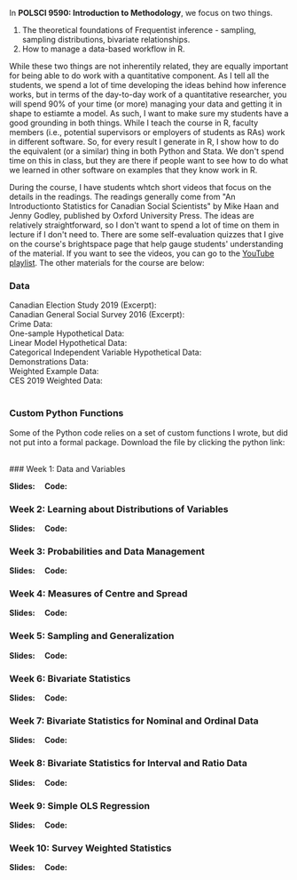 <script src="https://kit.fontawesome.com/3b340a2892.js" crossorigin="anonymous"></script>
<link rel="stylesheet" type="text/css" href="assets/icons.css"/>

<script type="text/javascript">
document.addEventListener('DOMContentLoaded', function() {
    document.getElementById('downloads').innerHTML = '<div class="icon-container" style="width: 100%;"><a href="index.html" class="link-item" title="Home" rel="nofollow"><i class="fa-solid fa-house fa-2xl"></i><span style="padding-top: 15px;">Home</span></a><a href="Research.html" class="link-item" title="Research" rel="nofollow"><i class="fa-solid fa-puzzle-piece fa-2xl"></i><span style="padding-top: 15px;">Research</span></a><a href="Teaching.html" class="link-item" title="Teaching" rel="nofollow"><i class="fa-solid fa-user-graduate fa-2xl"></i><span style="padding-top: 15px;">Teaching</span></a><a href="Software.html" class="link-item" title="Software" rel="nofollow"><i class="fa-solid fa-floppy-disk fa-2xl"></i><span style="padding-top: 15px;">Software</span></a></div>';}, false);
</script>
<style>
.icon-container {
    display: flex;
    justify-content: space-evenly;
    align-items: center;
}

.icon-container a {
    text-align: center;
    display: flex;
    flex-direction: column;
    align-items: center;
    text-decoration: none;
    color: inherit;
}

.icon-container i {
    font-size: 24px; /* Adjust the icon size */
    margin-bottom: 5px; /* Space between icon and label */
    margin-top: 5px; /* Space between icon and label */
}

.icon-container span {
    font-size: 14px; /* Adjust the label size */
}
</style>

In **POLSCI 9590: Introduction to Methodology**, we focus on two things. 

1. The theoretical foundations of Frequentist inference - sampling, sampling distributions, bivariate relationships. 
2. How to manage a data-based workflow in R.  

While these two things are not inherentily related, they are equally important for being able to do work with a quantitative component.  As I tell all the students, we spend a lot of time developing the ideas behind how inference works, but in terms of the day-to-day work of a quantitative researcher, you will spend 90\% of your time (or more) managing your data and getting it in shape to estiamte a model.  As such, I want to make sure my students have a good grounding in both things.  While I teach the course in R, faculty members (i.e., potential supervisors or employers of students as RAs) work in different software.  So, for every result I generate in R, I show how to do the equivalent (or a similar) thing in both Python and Stata. We don't spend time on this in class, but they are there if people want to see how to do what we learned in other software on examples that they know work in R.  

During the course, I have students whtch short videos that focus on the details in the readings.  The readings generally come from "An Introductionto Statistics for Canadian Social Scientists" by Mike Haan and Jenny Godley, published by Oxford University Press.  The ideas are relatively straightforward, so I don't want to spend a lot of time on them in lecture if I don't need to.  There are some self-evaluation quizzes that I give on the course's brightspace page that help gauge students' understanding of the material.  If you want to see the videos, you can go to the [YouTube playlist](https://www.youtube.com/playlist?list=PLaM-XeIGqCoFI9Rg7DYptfiW11emrfQCq).  The other materials for the course are below: 

### Data

<div>Canadian Election Study 2019 (Excerpt): <a href="/files/9590/ces19.dta"><i class="stata-icon-small"></i></a></div>

<div>Canadian General Social Survey 2016 (Excerpt): <a href="/files/9590/gss16_can.dta"><i class="stata-icon-small"></i></a></div>

<div>Crime Data: <a href="/files/9590/crime.dta"><i class="stata-icon-small"></i></a></div>

<div>One-sample Hypothetical Data: <a href="/files/9590/dat_1samp.dta"><i class="stata-icon-small"></i></a></div>

<div>Linear Model Hypothetical Data: <a href="/files/9590/example1.dta"><i class="stata-icon-small"></i></a></div>

<div>Categorical Independent Variable Hypothetical Data: <a href="/files/9590/cat_example.dta"><i class="stata-icon-small"></i></a></div>

<div>Demonstrations Data: <a href="/files/9590/demo.dta"><i class="stata-icon-small"></i></a></div>

<div>Weighted Example Data: <a href="/files/9590/wt_samp.dta"><i class="stata-icon-small"></i></a></div>

<div>CES 2019 Weighted Data: <a href="/files/9590/ces19w.dta"><i class="stata-icon-small"></i></a></div>
<br>

### Custom Python Functions

Some of the Python code relies on a set of custom functions I wrote, but did not put into a formal package. Download the file by clicking the python link: <a href="/files/9590/python_functions.py"><i class="python-icon-small"></i></a>

<br>
### Week 1: Data and Variables

<strong>Slides: </strong> <a href="/files/9590/lecture2.pdf" style="padding-right: 3px;"><i class="pdf-icon-small"></i></a><a href="/files/9590/lecture2.html" style="padding-left: 3px"><i class="html-icon-small"></i></a> &nbsp;&nbsp;<strong>Code:</strong> <a href="/files/9590/lecture2.R" style="padding-right: 3px"><i class="R-icon-small"></i></a><a href="/files/9590/lecture2.do" style="padding-right: 3px; padding-left: 3px;"><i class="stata-icon-small"></i></a><a href="/files/9590/lecture2.py" style="padding-left: 3px"><i class="python-icon-small"></i></a>

### Week 2: Learning about Distributions of Variables

<strong>Slides: </strong> <a href="/files/9590/lecture3.pdf" style="padding-right: 3px;"><i class="pdf-icon-small"></i></a><a href="/files/9590/lecture3.html" style="padding-left: 3px"><i class="html-icon-small"></i></a> &nbsp;&nbsp;<strong>Code:</strong> <a href="/files/9590/lecture3.R" style="padding-right: 3px"><i class="R-icon-small"></i></a><a href="/files/9590/lecture3.do" style="padding-right: 3px; padding-left: 3px;"><i class="stata-icon-small"></i></a><a href="/files/9590/lecture3.py" style="padding-left: 3px"><i class="python-icon-small"></i></a>

### Week 3: Probabilities and Data Management

<strong>Slides: </strong> <a href="/files/9590/lecture4.pdf" style="padding-right: 3px;"><i class="pdf-icon-small"></i></a><a href="/files/9590/lecture4.html" style="padding-left: 3px"><i class="html-icon-small"></i></a> &nbsp;&nbsp;<strong>Code:</strong> <a href="/files/9590/lecture4.R" style="padding-right: 3px"><i class="R-icon-small"></i></a><a href="/files/9590/lecture4.do" style="padding-right: 3px; padding-left: 3px;"><i class="stata-icon-small"></i></a><a href="/files/9590/lecture4.py" style="padding-left: 3px"><i class="python-icon-small"></i></a>

### Week 4: Measures of Centre and Spread

<strong>Slides: </strong> <a href="/files/9590/lecture5.pdf" style="padding-right: 3px;"><i class="pdf-icon-small"></i></a><a href="/files/9590/lecture5.html" style="padding-left: 3px"><i class="html-icon-small"></i></a> &nbsp;&nbsp;<strong>Code:</strong> <a href="/files/9590/lecture5.R" style="padding-right: 3px"><i class="R-icon-small"></i></a><a href="/files/9590/lecture5.do" style="padding-right: 3px; padding-left: 3px;"><i class="stata-icon-small"></i></a><a href="/files/9590/lecture5.py" style="padding-left: 3px"><i class="python-icon-small"></i></a>


### Week 5: Sampling and Generalization

<strong>Slides: </strong> <a href="/files/9590/lecture6.pdf" style="padding-right: 3px;"><i class="pdf-icon-small"></i></a><a href="/files/9590/lecture6.html" style="padding-left: 3px"><i class="html-icon-small"></i></a> &nbsp;&nbsp;<strong>Code:</strong> <a href="/files/9590/lecture6.R" style="padding-right: 3px"><i class="R-icon-small"></i></a><a href="/files/9590/lecture6.do" style="padding-right: 3px; padding-left: 3px;"><i class="stata-icon-small"></i></a><a href="/files/9590/lecture6.py" style="padding-left: 3px"><i class="python-icon-small"></i></a>

### Week 6: Bivariate Statistics

<strong>Slides: </strong> <a href="/files/9590/lecture7.pdf" style="padding-right: 3px;"><i class="pdf-icon-small"></i></a><a href="/files/9590/lecture7.html" style="padding-left: 3px"><i class="html-icon-small"></i></a> &nbsp;&nbsp;<strong>Code:</strong> <a href="/files/9590/lecture7.R" style="padding-right: 3px"><i class="R-icon-small"></i></a><a href="/files/9590/lecture7.do" style="padding-right: 3px; padding-left: 3px;"><i class="stata-icon-small"></i></a><a href="/files/9590/lecture7.py" style="padding-left: 3px"><i class="python-icon-small"></i></a>


### Week 7: Bivariate Statistics for Nominal and Ordinal Data

<strong>Slides: </strong> <a href="/files/9590/lecture8.pdf" style="padding-right: 3px;"><i class="pdf-icon-small"></i></a><a href="/files/9590/lecture8.html" style="padding-left: 3px"><i class="html-icon-small"></i></a> &nbsp;&nbsp;<strong>Code:</strong> <a href="/files/9590/lecture8.R" style="padding-right: 3px"><i class="R-icon-small"></i></a><a href="/files/9590/lecture8.do" style="padding-right: 3px; padding-left: 3px;"><i class="stata-icon-small"></i></a><a href="/files/9590/lecture8.py" style="padding-left: 3px"><i class="python-icon-small"></i></a>

### Week 8: Bivariate Statistics for Interval and Ratio Data

<strong>Slides: </strong> <a href="/files/9590/lecture9.pdf" style="padding-right: 3px;"><i class="pdf-icon-small"></i></a><a href="/files/9590/lecture9.html" style="padding-left: 3px"><i class="html-icon-small"></i></a> &nbsp;&nbsp;<strong>Code:</strong> <a href="/files/9590/lecture9.R" style="padding-right: 3px"><i class="R-icon-small"></i></a><a href="/files/9590/lecture9.do" style="padding-right: 3px; padding-left: 3px;"><i class="stata-icon-small"></i></a><a href="/files/9590/lecture9.py" style="padding-left: 3px"><i class="python-icon-small"></i></a>

### Week 9: Simple OLS Regression

<strong>Slides: </strong> <a href="/files/9590/lecture10.pdf" style="padding-right: 3px;"><i class="pdf-icon-small"></i></a><a href="/files/9590/lecture10.html" style="padding-left: 3px"><i class="html-icon-small"></i></a> &nbsp;&nbsp;<strong>Code:</strong> <a href="/files/9590/lecture10.R" style="padding-right: 3px"><i class="R-icon-small"></i></a><a href="/files/9590/lecture10.do" style="padding-right: 3px; padding-left: 3px;"><i class="stata-icon-small"></i></a><a href="/files/9590/lecture10.py" style="padding-left: 3px"><i class="python-icon-small"></i></a>

### Week 10: Survey Weighted Statistics

<strong>Slides: </strong> <a href="/files/9590/lecture12.pdf" style="padding-right: 3px;"><i class="pdf-icon-small"></i></a><a href="/files/9590/lecture12.html" style="padding-left: 3px"><i class="html-icon-small"></i></a> &nbsp;&nbsp;<strong>Code:</strong> <a href="/files/9590/lecture12.R" style="padding-right: 3px"><i class="R-icon-small"></i></a><a href="/files/9590/lecture12.do" style="padding-right: 3px; padding-left: 3px;"><i class="stata-icon-small"></i></a>













